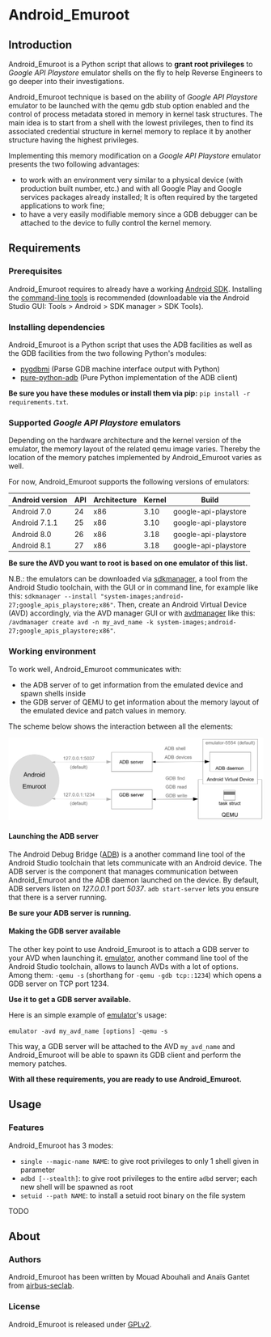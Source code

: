 # Android_Emuroot

## Introduction

Android_Emuroot is a Python script that allows to **grant root privileges** to
*Google API Playstore* emulator shells on the fly to help Reverse Engineers to
go deeper into their investigations.

Android_Emuroot technique is based on the ability of *Google API Playstore*
emulator to be launched with the qemu gdb stub option enabled and the control
of process metadata stored in memory in kernel task structures. The main idea
is to start from a shell with the lowest privileges, then to find its
associated credential structure in kernel memory to replace it by another
structure having the highest privileges.

Implementing this memory modification on a *Google API Playstore* emulator presents the
two following advantages:
* to work with an environment very similar to a physical device (with production 
  built number, etc.) and with all Google Play and Google services packages 
  already installed; It is often required by the targeted applications to work fine;
* to have a very easily modifiable memory since a GDB debugger can be attached to 
  the device to fully control the kernel memory.

## Requirements

### Prerequisites

Android_Emuroot requires to already have a working [Android
SDK](https://developer.android.com/studio). Installing the [command-line
tools](https://developer.android.com/studio#command-tools) is recommended
(downloadable via the Android Studio GUI: Tools > Android > SDK manager > SDK
Tools).

### Installing dependencies

Android_Emuroot is a Python script that uses the ADB facilities as well as the
GDB facilities from the two following Python's modules:

* [pygdbmi](https://pypi.org/project/pygdbmi) (Parse GDB machine interface output with Python)
* [pure-python-adb](https://pypi.org/project/pure-python-adb) (Pure Python implementation of the ADB client)

**Be sure you have these modules or install them via pip:** `pip install -r requirements.txt`.

### Supported *Google API Playstore* emulators

Depending on the hardware architecture and the kernel version of the emulator,
the memory layout of the related qemu image varies. Thereby the location of
the memory patches implemented by Android_Emuroot varies as well. 

For now, Android_Emuroot supports the following versions of emulators:

| Android version | API | Architecture | Kernel | Build                |
| --------------- | --- | ------------ | ------ | -------------------- |
| Android 7.0     | 24  | x86          | 3.10   | google-api-playstore |
| Android 7.1.1   | 25  | x86          | 3.10   | google-api-playstore |
| Android 8.0     | 26  | x86          | 3.18   | google-api-playstore |
| Android 8.1     | 27  | x86          | 3.18   | google-api-playstore |


**Be sure the AVD you want to root is based on one emulator of this list.**

N.B.: the emulators can be downloaded via
[sdkmanager](https://developer.android.com/studio/command-line/sdkmanager), a
tool from the Android Studio toolchain, with the GUI or in command line, for
example like this: ```sdkmanager --install "system-images;android-27;google_apis_playstore;x86"```. 
Then, create an Android Virtual Device (AVD) accordingly, via the AVD manager GUI or
with
[avdmanager](https://developer.android.com/studio/command-line/avdmanager)
like this: `/avdmanager create avd -n my_avd_name -k system-images;android-27;google_apis_playstore;x86"`.


### Working environment

To work well, Android_Emuroot communicates with:

* the ADB server of to get information from the emulated device and spawn shells inside
* the GDB server of QEMU to get information about the memory layout of the emulated device and patch values in memory.

The scheme below shows the interaction between all the elements:

![Android_Emuroot working environment](docs/android_emuroot_working_env.png)

#### Launching the ADB server

The Android Debug Bridge
([ADB](https://developer.android.com/studio/command-line/adb)) is a another
command line tool of the Android Studio toolchain that lets communicate with
an Android device. The ADB server is the component that manages communication
between Android_Emuroot and the ADB daemon launched on the device. By default,
ADB servers listen on *127.0.0.1* port *5037*.  `adb start-server` lets you
ensure that there is a server running.

**Be sure your ADB server is running.**


#### Making the GDB server available

The other key point to use Android_Emuroot is to  attach a GDB server to your
AVD when launching it.
[emulator](https://developer.android.com/studio/run/emulator-commandline),
another command line tool of the Android Studio toolchain, allows to launch
AVDs with a lot of options. Among them: `-qemu -s` (shorthang for `-qemu -gdb tcp::1234`) 
 which opens a GDB server on TCP port 1234. 

**Use it to get a GDB server available.**

Here is an simple example of [emulator](https://developer.android.com/studio/run/emulator-commandline)'s usage:

```emulator -avd my_avd_name [options] -qemu -s```

This way, a GDB server will be attached to the AVD `my_avd_name` and
Android_Emuroot will be able to spawn its GDB client and perform the memory
patches.

**With all these requirements, you are ready to use Android_Emuroot.**

## Usage

### Features 

Android_Emuroot has 3 modes:

* `single --magic-name NAME`:  to give root privileges to only 1 shell given in parameter
* `adbd [--stealth]`:  to give root privileges to the entire `adbd` server; each new shell will be spawned as root
* `setuid --path NAME`:  to install a setuid root binary on the file system


TODO


## About

### Authors

Android_Emuroot has been written by Mouad Abouhali and Anaïs Gantet from
[airbus-seclab](https://airbus-seclab.github.io).


### License

Android_Emuroot is released under
[GPLv2](https://github.com/airbus-seclab/android_emuroot/blob/master/LICENSE.md).